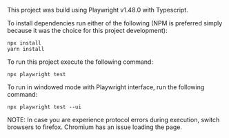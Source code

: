 This project was build using Playwright v1.48.0 with Typescript.

To install dependencies run either of the following (NPM is preferred simply because it was the choice for this project development):

```console
npx install
yarn install
```

To run this project execute the following command:

```console
npx playwright test
```

To run in windowed mode with Playwright interface, run the following command:

```console
npx playwright test --ui 
```

NOTE: In case you are experience protocol errors during execution, switch browsers to firefox.
Chromium has an issue loading the page.